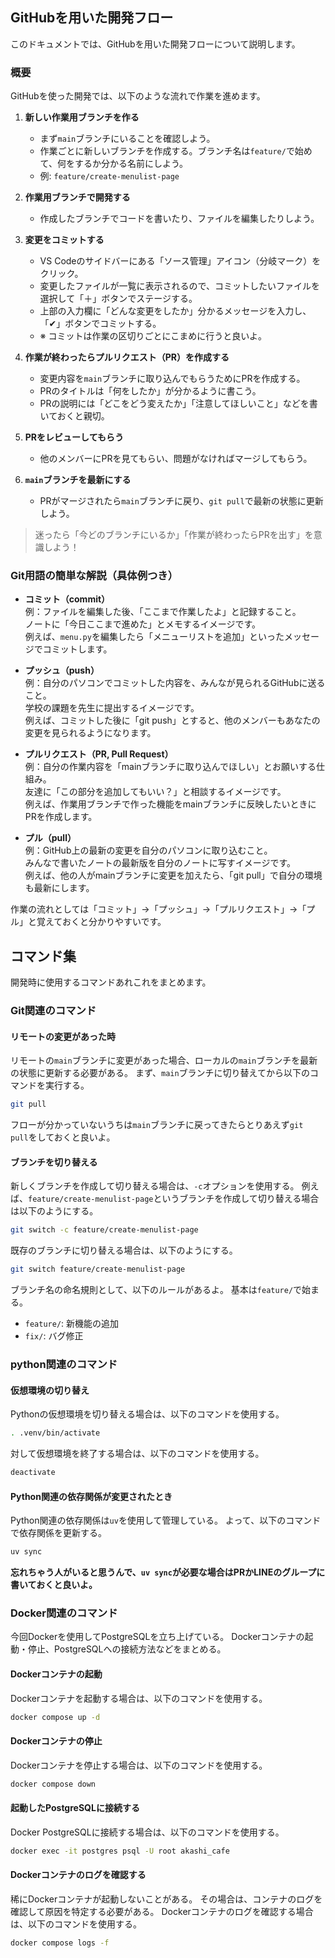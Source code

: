 ## GitHubを用いた開発フロー
このドキュメントでは、GitHubを用いた開発フローについて説明します。

### 概要
GitHubを使った開発では、以下のような流れで作業を進めます。

1. **新しい作業用ブランチを作る**
    - まず`main`ブランチにいることを確認しよう。
    - 作業ごとに新しいブランチを作成する。ブランチ名は`feature/`で始めて、何をするか分かる名前にしよう。
    - 例: `feature/create-menulist-page`

2. **作業用ブランチで開発する**
    - 作成したブランチでコードを書いたり、ファイルを編集したりしよう。

3. **変更をコミットする**
    - VS Codeのサイドバーにある「ソース管理」アイコン（分岐マーク）をクリック。
    - 変更したファイルが一覧に表示されるので、コミットしたいファイルを選択して「＋」ボタンでステージする。
    - 上部の入力欄に「どんな変更をしたか」分かるメッセージを入力し、「✔」ボタンでコミットする。
    - ※ コミットは作業の区切りごとにこまめに行うと良いよ。

4. **作業が終わったらプルリクエスト（PR）を作成する**
    - 変更内容を`main`ブランチに取り込んでもらうためにPRを作成する。
    - PRのタイトルは「何をしたか」が分かるように書こう。
    - PRの説明には「どこをどう変えたか」「注意してほしいこと」などを書いておくと親切。

5. **PRをレビューしてもらう**
    - 他のメンバーにPRを見てもらい、問題がなければマージしてもらう。

6. **`main`ブランチを最新にする**
    - PRがマージされたら`main`ブランチに戻り、`git pull`で最新の状態に更新しよう。

> 迷ったら「今どのブランチにいるか」「作業が終わったらPRを出す」を意識しよう！


### Git用語の簡単な解説（具体例つき）

- **コミット（commit）**  
    例：ファイルを編集した後、「ここまで作業したよ」と記録すること。  
    ノートに「今日ここまで進めた」とメモするイメージです。  
    例えば、`menu.py`を編集したら「メニューリストを追加」といったメッセージでコミットします。

- **プッシュ（push）**  
    例：自分のパソコンでコミットした内容を、みんなが見られるGitHubに送ること。  
    学校の課題を先生に提出するイメージです。  
    例えば、コミットした後に「git push」とすると、他のメンバーもあなたの変更を見られるようになります。

- **プルリクエスト（PR, Pull Request）**  
    例：自分の作業内容を「mainブランチに取り込んでほしい」とお願いする仕組み。  
    友達に「この部分を追加してもいい？」と相談するイメージです。  
    例えば、作業用ブランチで作った機能をmainブランチに反映したいときにPRを作成します。

- **プル（pull）**  
    例：GitHub上の最新の変更を自分のパソコンに取り込むこと。  
    みんなで書いたノートの最新版を自分のノートに写すイメージです。  
    例えば、他の人がmainブランチに変更を加えたら、「git pull」で自分の環境も最新にします。

作業の流れとしては「コミット」→「プッシュ」→「プルリクエスト」→「プル」と覚えておくと分かりやすいです。

## コマンド集
開発時に使用するコマンドあれこれをまとめます。

### Git関連のコマンド
#### リモートの変更があった時
リモートの`main`ブランチに変更があった場合、ローカルの`main`ブランチを最新の状態に更新する必要がある。
まず、`main`ブランチに切り替えてから以下のコマンドを実行する。
```bash
git pull
```

フローが分かっていないうちは`main`ブランチに戻ってきたらとりあえず`git pull`をしておくと良いよ。

#### ブランチを切り替える
新しくブランチを作成して切り替える場合は、`-c`オプションを使用する。
例えば、`feature/create-menulist-page`というブランチを作成して切り替える場合は以下のようにする。
```bash
git switch -c feature/create-menulist-page
```

既存のブランチに切り替える場合は、以下のようにする。
```bash
git switch feature/create-menulist-page
```

ブランチ名の命名規則として、以下のルールがあるよ。
基本は`feature/`で始まる。
- `feature/`: 新機能の追加
- `fix/`: バグ修正

### python関連のコマンド
#### 仮想環境の切り替え
Pythonの仮想環境を切り替える場合は、以下のコマンドを使用する。
```bash
. .venv/bin/activate
```

対して仮想環境を終了する場合は、以下のコマンドを使用する。
```bash
deactivate
```

#### Python関連の依存関係が変更されたとき
Python関連の依存関係は`uv`を使用して管理している。
よって、以下のコマンドで依存関係を更新する。
```bash
uv sync
```

**忘れちゃう人がいると思うんで、`uv sync`が必要な場合はPRかLINEのグループに書いておくと良いよ。**

### Docker関連のコマンド
今回Dockerを使用してPostgreSQLを立ち上げている。
Dockerコンテナの起動・停止、PostgreSQLへの接続方法などをまとめる。

#### Dockerコンテナの起動
Dockerコンテナを起動する場合は、以下のコマンドを使用する。
```bash
docker compose up -d
```
#### Dockerコンテナの停止
Dockerコンテナを停止する場合は、以下のコマンドを使用する。
```bash
docker compose down
```
#### 起動したPostgreSQLに接続する
Docker
PostgreSQLに接続する場合は、以下のコマンドを使用する。
```bash
docker exec -it postgres psql -U root akashi_cafe
```
#### Dockerコンテナのログを確認する
稀にDockerコンテナが起動しないことがある。
その場合は、コンテナのログを確認して原因を特定する必要がある。
Dockerコンテナのログを確認する場合は、以下のコマンドを使用する。
```bash
docker compose logs -f
```
